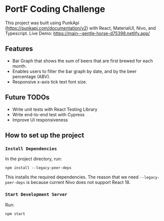 # PortF Coding Challenge

This project was built using PunkApi (https://punkapi.com/documentation/v2) with React, MaterialUI, Nivo, and Typescript.
Live Demo: https://main--gentle-horse-d75398.netlify.app/

## Features

- Bar Graph that shows the sum of beers that are first brewed for each month.
- Enables users to filter the bar graph by date, and by the beer percentage (ABV).
- Responsive x-axis tick text font size.

## Future TODOs

- Write unit tests with React Testing Library
- Write end-to-end test with Cypress
- Improve UI responsiveness

## How to set up the project

### `Install Dependencies`

In the project directory, run:

```
npm install --legacy-peer-deps
```

This installs the required dependencies. The reason that we need `--legacy-peer-deps` is because current Nivo does not support React 18.

### `Start Development Server`

Run:

```
npm start
```
